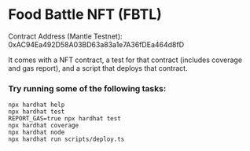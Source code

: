 # Food Battle NFT (FBTL)

Contract Address (Mantle Testnet): 0xAC94Ea492D58A03BD63a83a1e7A36fDEa464d8fD

It comes with a NFT contract, a test for that contract (includes coverage and gas report), and a script that deploys that contract.

### Try running some of the following tasks:

```shell
npx hardhat help
npx hardhat test
REPORT_GAS=true npx hardhat test
npx hardhat coverage
npx hardhat node
npx hardhat run scripts/deploy.ts
```
